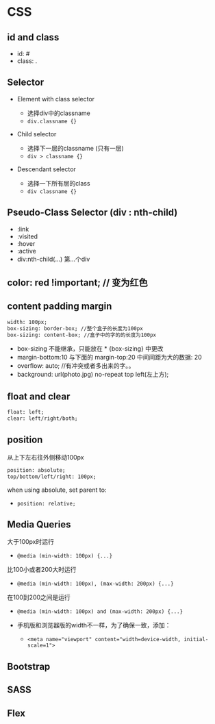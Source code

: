 # CSS

## id and class
- id: #
- class: .


## Selector
- Element with class selector
  - 选择div中的classname
  - ```div.classname {} ``` 
  
- Child selector 
  - 选择下一层的classname (只有一层)
  - ```div > classname {} ```
  
- Descendant selector 
  - 选择一下所有层的class
  - ```div classname {}```


## Pseudo-Class Selector (div : nth-child)
- :link
- :visited
- :hover
- :active 
- div:nth-child(...) 第...个div

## color: red !important; // 变为红色

## content padding margin
```html
width: 100px;
box-sizing: border-box; //整个盒子的长度为100px
box-sizing: content-box; //盒子中的字的的长度为100px
```
- box-sizing 不能继承，只能放在 * {box-sizing} 中更改
- margin-bottom:10 与下面的 margin-top:20 中间间距为大的数据: 20
- overflow: auto; //有冲突或者多出来的字。。
- background: url(photo.jpg) no-repeat top left(左上方); 

## float and clear
```html
float: left;
clear: left/right/both;
```
## position
从上下左右往外侧移动100px
```HTML
position: absolute;
top/bottom/left/right: 100px; 
```
when using absolute, set parent to:
- ```position: relative;```

## Media Queries
大于100px时运行
- ```@media (min-width: 100px) {...}```

比100小或者200大时运行 
- ```@media (min-width: 100px), (max-width: 200px) {...}```

在100到200之间是运行
- ```@media (min-width: 100px) and (max-width: 200px) {...}```
  
- 手机版和浏览器版的width不一样，为了确保一致，添加：
  - ```<meta name="viewport" content="width=device-width, initial-scale=1">```
  
## Bootstrap
## SASS

## Flex
